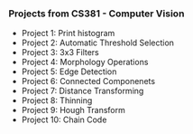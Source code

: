 ### Projects from CS381 - Computer Vision
* Project 1: Print histogram
* Project 2: Automatic Threshold Selection
* Project 3: 3x3 Filters
* Project 4: Morphology Operations
* Project 5: Edge Detection
* Project 6: Connected Componenets 
* Project 7: Distance Transforming
* Project 8: Thinning
* Project 9: Hough Transform
* Project 10: Chain Code
